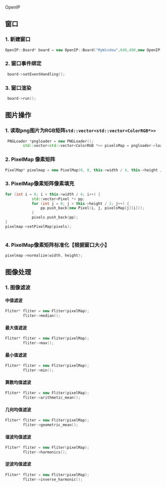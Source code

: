 OpenIP

## 窗口

### 1. 新建窗口

```c++
OpenIP::Board* board = new OpenIP::Board("MyWindow",640,480,new OpenIP::ColorRGB(255,255,255));
```

### 2. 窗口事件绑定

```c++
 board->setEventHandling();
```

### 3. 窗口渲染

```c++
 board->run();
```



##  图片操作

### 1. 读取png图片为RGB矩阵`std::vector<std::vector<ColorRGB*>>`

```c++
 PNGLoader *pngloader = new PNGLoader();
        std::vector<std::vector<ColorRGB *>> pixelsMap = pngloader->loadPNG("yz.png");
```

### 2. PixelMap 像素矩阵

```c++
PixelMap* pixelmap = new PixelMap(0, 0, this->width / 4, this->height / 2, new ColorRGB(255, 255, 255));
```

### 3. PixelMap像素矩阵像素填充

```c++
for (int i = 0; i < this->width / 4; i++) {
            std::vector<Pixel *> pp;
            for (int j = 0; j < this->height / 2; j++) {
                pp.push_back(new Pixel(i, j, pixelsMap[j][i]));
            }
            pixels.push_back(pp);
}
pixelmap->setPixelMap(pixels);
        
```

### 4. PixelMap像素矩阵标准化【根据窗口大小】

```c++
pixelmap->normalize(width, height);
```

## 图像处理

### 1. 图像滤波

#### 中值滤波

```c++
Fliter* fliter = new Fliter(pixelMap);
        fliter->median();
```

#### 最大值滤波

```c++
Fliter* fliter = new Fliter(pixelMap);
        fliter->max();
```



#### 最小值滤波

```c++
Fliter* fliter = new Fliter(pixelMap);
        fliter->min();
```



#### 算数均值滤波

```c++
Fliter* fliter = new Fliter(pixelMap);
        fliter->arithmetic_mean();
```



#### 几何均值滤波

```c++
Fliter* fliter = new Fliter(pixelMap);
        fliter->geometric_mean();
```



#### 谐波均值滤波

```c++
Fliter* fliter = new Fliter(pixelMap);
        fliter->harmonics();
```



#### 逆波均值滤波

```c++
Fliter* fliter = new Fliter(pixelMap);
        fliter->inverse_harmonic();
```

